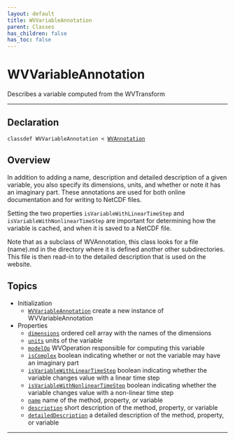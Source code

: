```yaml
---
layout: default
title: WVVariableAnnotation
parent: Classes
has_children: false
has_toc: false
---
```


#  WVVariableAnnotation

Describes a variable computed from the WVTransform


---

## Declaration

<div class="language-matlab highlighter-rouge"><div class="highlight"><pre class="highlight"><code>classdef WVVariableAnnotation < <a href="/classes/wvannotation/" title="WVAnnotation">WVAnnotation</a></code></pre></div></div>

## Overview
  
  In addition to adding a name, description and detailed description of
  a given variable, you also specify its dimensions, units, and whether
  or note it has an imaginary part. These annotations are used for both
  online documentation and for writing to NetCDF files.
 
  Setting the two properties `isVariableWithLinearTimeStep` and
  `isVariableWithNonlinearTimeStep` are important for determining
  how the variable is cached, and when it is saved to a NetCDF file.
 
  Note that as a subclass of WVAnnotation, this class looks for
  a file (name).md in the directory where it is defined another other
  subdirectories. This file is then read-in to the detailed description
  that is used on the website.
 
  


## Topics
+ Initialization
  + [`WVVariableAnnotation`](/classes/wvvariableannotation/wvvariableannotation.html) create a new instance of WVVariableAnnotation
+ Properties
  + [`dimensions`](/classes/wvvariableannotation/dimensions.html) ordered cell array with the names of the dimensions
  + [`units`](/classes/wvvariableannotation/units.html) units of the variable
  + [`modelOp`](/classes/wvvariableannotation/modelop.html) WVOperation responsible for computing this variable
  + [`isComplex`](/classes/wvvariableannotation/iscomplex.html) boolean indicating whether or not the variable may have an imaginary part
  + [`isVariableWithLinearTimeStep`](/classes/wvvariableannotation/isvariablewithlineartimestep.html) boolean indicating whether the variable changes value with a linear time step
  + [`isVariableWithNonlinearTimeStep`](/classes/wvvariableannotation/isvariablewithnonlineartimestep.html) boolean indicating whether the variable changes value with a non-linear time step
  + [`name`](/classes/wvvariableannotation/name.html) name of the method, property, or variable
  + [`description`](/classes/wvvariableannotation/description.html) short description of the method, property, or variable
  + [`detailedDescription`](/classes/wvvariableannotation/detaileddescription.html) a detailed description of the method, property, or variable


---
